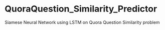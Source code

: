 # QuoraQuestion_Similarity_Predictor
Siamese Neural Network using LSTM on Quora Question Similarity problem
